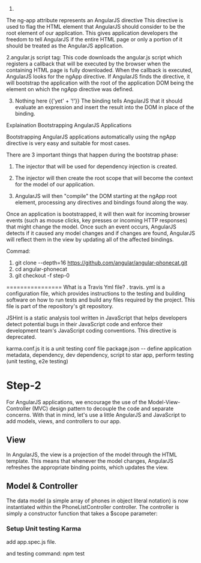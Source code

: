 1. <html ng-app>
The ng-app attribute represents an AngularJS directive
This directive is used to flag the HTML element that AngularJS should consider to be the root element of our application. 
This gives application developers the freedom to tell AngularJS if the entire HTML page or only a portion of it should be treated as the AngularJS application.

2.angular.js script tag:
 This code downloads the angular.js script which registers a callback that will be executed by the browser when the containing HTML page is fully downloaded. When the callback is executed, AngularJS looks for the ngApp directive. If AngularJS finds the directive, it will bootstrap the application with the root of the application DOM being the element on which the ngApp directive was defined.

3. Nothing here {{'yet' + '!'}}
The binding tells AngularJS that it should evaluate an expression and insert the result into the DOM in place of the binding.

Explaination
Bootstrapping AngularJS Applications

Bootstrapping AngularJS applications automatically using the ngApp directive is very easy and suitable for most cases.

There are 3 important things that happen during the bootstrap phase:

1. The injector that will be used for dependency injection is created.

2. The injector will then create the root scope that will become the context for the model of our application.

3. AngularJS will then "compile" the DOM starting at the ngApp root element, processing any directives and bindings found along the way.

Once an application is bootstrapped, it will then wait for incoming browser events (such as mouse clicks, key presses or incoming HTTP responses) that might change the model. Once such an event occurs, AngularJS detects if it caused any model changes and if changes are found, AngularJS will reflect them in the view by updating all of the affected bindings.

Commad: 
1. git clone --depth=16 https://github.com/angular/angular-phonecat.git
2. cd angular-phonecat
3. git checkout -f step-0

================
What is a Travis Yml file?
. travis. yml is a configuration file, which provides instructions to the testing and building software on how to run tests and build any files required by the project. This file is part of the repository's git repository.

JSHint is a static analysis tool written in JavaScript that helps developers detect potential bugs in their JavaScript code and enforce their development team's JavaScript coding conventions.
 This directive is deprecated.
 
 karma.conf.js
  it is a unit testing conf file
package.json
-- define application metadata, dependency, dev dependency, script to star app, perform testing (unit testing, e2e testing)
 

# Step-2

For AngularJS applications, we encourage the use of the Model-View-Controller (MVC) design pattern to decouple the code and separate concerns. With that in mind, let's use a little AngularJS and JavaScript to add models, views, and controllers to our app.

## View
In AngularJS, the view is a projection of the model through the HTML template. This means that whenever the model changes, AngularJS refreshes the appropriate binding points, which updates the view.

## Model & Controller

The data model (a simple array of phones in object literal notation) is now instantiated within the PhoneListController controller. The controller is simply a constructor function that takes a $scope parameter:

### Setup Unit testing Karma

add app.spec.js file.

and testing command: npm test